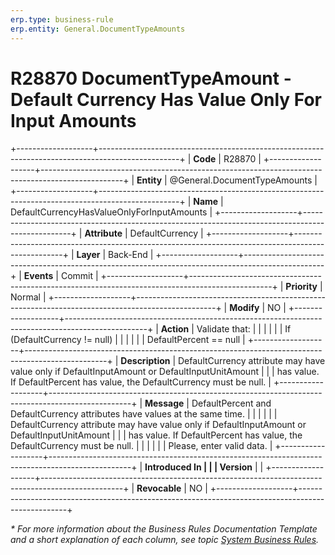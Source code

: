 ```yaml
---
erp.type: business-rule
erp.entity: General.DocumentTypeAmounts
---
```


# R28870 DocumentTypeAmount - Default Currency Has Value Only For Input Amounts
+-------------------+--------------------------------------------------------------------------------------------------+
| **Code**          | R28870                                                                                           |
+-------------------+--------------------------------------------------------------------------------------------------+
| **Entity**        | @General.DocumentTypeAmounts                                                                     |
+-------------------+--------------------------------------------------------------------------------------------------+
| **Name**          | DefaultCurrencyHasValueOnlyForInputAmounts                                                       |
+-------------------+--------------------------------------------------------------------------------------------------+
| **Attribute**     | DefaultCurrency                                                                                  |
+-------------------+--------------------------------------------------------------------------------------------------+
| **Layer**         | Back-End                                                                                         |
+-------------------+--------------------------------------------------------------------------------------------------+
| **Events**        | Commit                                                                                           |
+-------------------+--------------------------------------------------------------------------------------------------+
| **Priority**      | Normal                                                                                           |
+-------------------+--------------------------------------------------------------------------------------------------+
| **Modify**        | NO                                                                                               |
+-------------------+--------------------------------------------------------------------------------------------------+
| **Action**        | Validate that:                                                                                   |
|                   |                                                                                                  |
|                   | If (DefaultCurrency != null)                                                                     |
|                   |                                                                                                  |
|                   | DefaultPercent == null                                                                           |
+-------------------+--------------------------------------------------------------------------------------------------+
| **Description**   | DefaultCurrency attribute may have value only if DefaultInputAmount or DefaultInputUnitAmount    |
|                   | has value. If DefaultPercent has value, the DefaultCurrency must be null.                        |
+-------------------+--------------------------------------------------------------------------------------------------+
| **Message**       | DefaultPercent and DefaultCurrency attributes have values at the same time.                      |
|                   |                                                                                                  |
|                   | DefaultCurrency attribute may have value only if DefaultInputAmount or DefaultInputUnitAmount    |
|                   | has value. If DefaultPercent has value, the DefaultCurrency must be null.                        |
|                   |                                                                                                  |
|                   | Please, enter valid data.                                                                        |
+-------------------+--------------------------------------------------------------------------------------------------+
| **Introduced In   |                                                                                                  |
| Version**         |                                                                                                  |
+-------------------+--------------------------------------------------------------------------------------------------+
| **Revocable**     | NO                                                                                               |
+-------------------+--------------------------------------------------------------------------------------------------+

*\* For more information about the Business Rules Documentation Template and a short explanation of each column, see
topic [System Business Rules](../templates/template-description-system-business-rules.md).*
